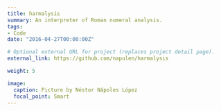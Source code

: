 ```yaml
---
title: harmalysis
summary: An interpreter of Roman numeral analysis.
tags:
- Code
date: "2016-04-27T00:00:00Z"

# Optional external URL for project (replaces project detail page).
external_link: https://github.com/napulen/harmalysis

weight: 5

image:
  caption: Picture by Néstor Nápoles López
  focal_point: Smart
---
```

